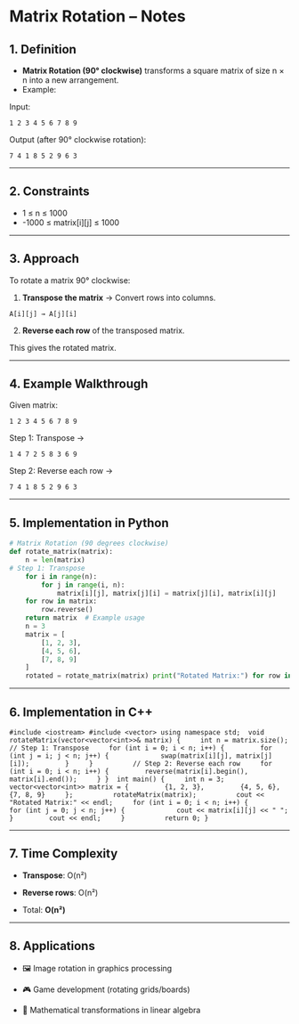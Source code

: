 # Matrix Rotation – Notes

## 1. Definition

- **Matrix Rotation (90° clockwise)** transforms a square matrix of size n × n into a new arrangement.
- Example:

Input:

`1 2 3 4 5 6 7 8 9`

Output (after 90° clockwise rotation):

`7 4 1 8 5 2 9 6 3`

---

## 2. Constraints

- 1 ≤ n ≤ 1000
- -1000 ≤ matrix[i][j] ≤ 1000

---

## 3. Approach

To rotate a matrix 90° clockwise:

1. **Transpose the matrix** → Convert rows into columns.
```
A[i][j] → A[j][i]
```
2. **Reverse each row** of the transposed matrix.

This gives the rotated matrix.

---

## 4. Example Walkthrough

Given matrix:

```
1 2 3 4 5 6 7 8 9
```

Step 1: Transpose →

```
1 4 7 2 5 8 3 6 9
```

Step 2: Reverse each row →

```
7 4 1 8 5 2 9 6 3
```

---

## 5. Implementation in Python

```python
# Matrix Rotation (90 degrees clockwise)  
def rotate_matrix(matrix):     
	n = len(matrix)          
# Step 1: Transpose     
	for i in range(n):         
		for j in range(i, n):             
			matrix[i][j], matrix[j][i] = matrix[j][i], matrix[i][j]          # Step 2: Reverse each row     
	for row in matrix:         
		row.reverse()          
	return matrix  # Example usage 
	n = 3 
	matrix = [     
		[1, 2, 3],     
		[4, 5, 6],     
		[7, 8, 9] 
	]  
	rotated = rotate_matrix(matrix) print("Rotated Matrix:") for row in rotated:     print(row)
```

---

## 6. Implementation in C++

`#include <iostream> #include <vector> using namespace std;  void rotateMatrix(vector<vector<int>>& matrix) {     int n = matrix.size();          // Step 1: Transpose     for (int i = 0; i < n; i++) {         for (int j = i; j < n; j++) {             swap(matrix[i][j], matrix[j][i]);         }     }          // Step 2: Reverse each row     for (int i = 0; i < n; i++) {         reverse(matrix[i].begin(), matrix[i].end());     } }  int main() {     int n = 3;     vector<vector<int>> matrix = {         {1, 2, 3},         {4, 5, 6},         {7, 8, 9}     };          rotateMatrix(matrix);          cout << "Rotated Matrix:" << endl;     for (int i = 0; i < n; i++) {         for (int j = 0; j < n; j++) {             cout << matrix[i][j] << " ";         }         cout << endl;     }          return 0; }`

---

## 7. Time Complexity

- **Transpose**: O(n²)
    
- **Reverse rows**: O(n²)
    
- Total: **O(n²)**
    

---

## 8. Applications

- 🖼 Image rotation in graphics processing
    
- 🎮 Game development (rotating grids/boards)
    
- 🔢 Mathematical transformations in linear algebra